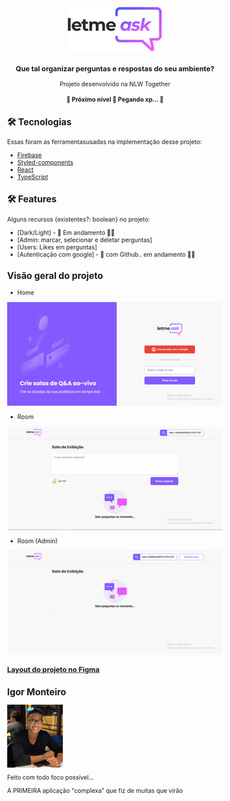 <h1 align="center">
  <a href="https://letmeask-nlw-5d133.web.app/">
    <img width="220" src="./src/assets/images/logo.svg" />
  </a>
</h1>
<h3 align="center">Que tal organizar perguntas e respostas do seu ambiente?</h3>
<p align="center">Projeto desenvolvido na NLW Together</p>
<h4 align="center">
	🚧  Próximo nível 🚀 Pegando xp...  🚧
</h4>

<h2> 🛠 Tecnologias </h2>

<p>Essas foram as ferramentasusadas na implementação desse projeto:</p>

- [Firebase](https://firebase.google.com/?gclid=Cj0KCQjw_dWGBhDAARIsAMcYuJyHiqD_4zWVaKaMTMRfyv3KC59VmISt3k-Gujyz9JyBg9sPorYeQOkaAkJGEALw_wcB&gclsrc=aw.ds)
- [Styled-components](https://styled-components.com/)
- [React](https://pt-br.reactjs.org/)
- [TypeScript](https://www.typescriptlang.org/)

<h2> 🛠 Features </h2>

<p>Alguns recursos {existentes?: boolean} no projeto:</p>

- [Dark/Light] - 🚧  Em andamento 🚀🚧
- [Admin: marcar, selecionar e deletar perguntas]
- [Users: Likes em perguntas]
- [Autenticação com google] - 🚧 com Github.. em andamento 🚀🚧

<h2>Visão geral do projeto</h2>

- Home
<img src="./screenshots/home.png" />

- Room
<img src="./screenshots/room.png" />

- Room (Admin)
<img src="./screenshots/roomAdmin.png" />

<h3><a href="https://www.figma.com/file/kZga9S84GcBrFNYJ9rDNGV/Letmeask">Layout do projeto no Figma</a></h3>

<h2>Igor Monteiro</h2>
<img align="center" width="130" src="./screenshots/eu.png" />
<p>Feito com todo foco possível...</p>
<p>A PRIMEIRA aplicação "complexa" que fiz de muitas que virão</p>
